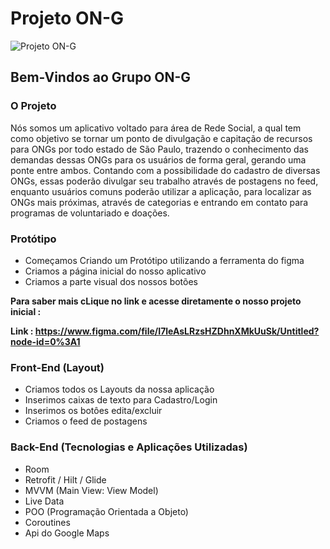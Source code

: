 # Projeto ON-G
![Projeto ON-G](https://cdn.discordapp.com/attachments/938409261577408522/961084936406847519/unknown.png)

## Bem-Vindos ao Grupo ON-G 
### O Projeto 
  Nós somos um aplicativo voltado para área de  Rede Social, a qual tem como objetivo se tornar um ponto de divulgação e capitação de
  recursos para ONGs por todo estado de São Paulo, trazendo o conhecimento das demandas dessas ONGs para os
  usuários de forma geral, gerando uma ponte entre ambos. Contando com a possibilidade do cadastro de diversas
  ONGs, essas poderão divulgar seu trabalho através de postagens no feed, enquanto usuários comuns  poderão utilizar
  a aplicação, para localizar as ONGs mais próximas, através de categorias e entrando em contato para programas de
  voluntariado e doações.
  
### Protótipo 
 - Começamos Criando um Protótipo utilizando a ferramenta do figma 
 - Criamos a página inicial do nosso aplicativo 
 - Criamos a parte visual dos nossos botões 
 
 **Para saber mais cLique no link e acesse diretamente o nosso projeto inicial :**
 
  **Link : https://www.figma.com/file/I7leAsLRzsHZDhnXMkUuSk/Untitled?node-id=0%3A1**
 ### Front-End (Layout) 
  - Criamos todos os Layouts da nossa aplicação 
  - Inserimos caixas de texto para Cadastro/Login
  - Inserimos os botôes edita/excluir
  - Criamos o feed de  postagens 
 
 ### Back-End (Tecnologias e Aplicações Utilizadas)
 - Room
 - Retrofit / Hilt / Glide
 - MVVM (Main View: View Model)
 - Live Data
 - POO (Programação Orientada a Objeto)
 - Coroutines
 - Api do Google Maps 

 
 
 
 
 

 
 
 
 
 
 
 
 
 
 
 
 
 
 
